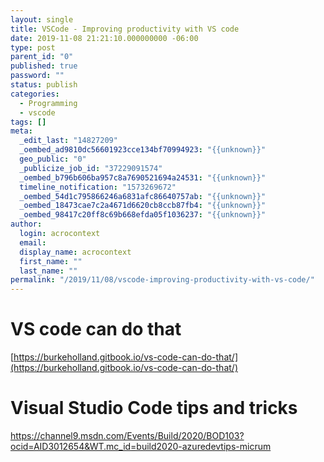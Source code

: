 ```yaml
---
layout: single
title: VSCode - Improving productivity with VS code
date: 2019-11-08 21:21:10.000000000 -06:00
type: post
parent_id: "0"
published: true
password: ""
status: publish
categories:
  - Programming
  - vscode
tags: []
meta:
  _edit_last: "14827209"
  _oembed_ad9810dc56601923cce134bf70994923: "{{unknown}}"
  geo_public: "0"
  _publicize_job_id: "37229091574"
  _oembed_b796b606ba957c8a7690521694a24531: "{{unknown}}"
  timeline_notification: "1573269672"
  _oembed_54d1c795866246a6831afc86640757ab: "{{unknown}}"
  _oembed_18473cae7c2a4671d6620cb8ccb87fb4: "{{unknown}}"
  _oembed_98417c20ff8c69b668efda05f1036237: "{{unknown}}"
author:
  login: acrocontext
  email:
  display_name: acrocontext
  first_name: ""
  last_name: ""
permalink: "/2019/11/08/vscode-improving-productivity-with-vs-code/"
---
```


# VS code can do that

[https://burkeholland.gitbook.io/vs-code-can-do-that/](https://burkeholland.gitbook.io/vs-code-can-do-that/)

# Visual Studio Code tips and tricks

https://channel9.msdn.com/Events/Build/2020/BOD103?ocid=AID3012654&WT.mc_id=build2020-azuredevtips-micrum
